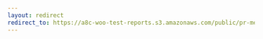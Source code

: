 ```yaml
---
layout: redirect
redirect_to: https://a8c-woo-test-reports.s3.amazonaws.com/public/pr-merge/45786/api/index.html
---
```

